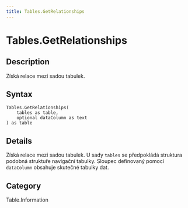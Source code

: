 ```yaml
---
title: Tables.GetRelationships
---
```


# Tables.GetRelationships


## Description

Získá relace mezi sadou tabulek.


## Syntax

```powerquery
Tables.GetRelationships(
    tables as table,
    optional dataColumn as text
) as table
```


## Details

Získá relace mezi sadou tabulek. U sady <code>tables</code> se předpokládá struktura podobná struktuře navigační tabulky. Sloupec definovaný pomocí <code>dataColumn</code> obsahuje skutečné tabulky dat.



## Category
Table.Information
